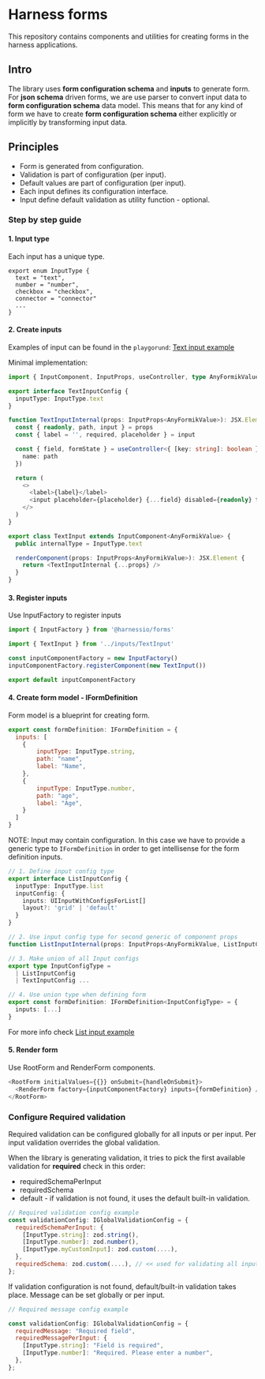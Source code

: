 # Harness forms

This repository contains components and utilities for creating forms in the harness applications.

## Intro

The library uses **form configuration schema** and **inputs** to generate form. For **json schema** driven forms, we are use parser to convert input data to **form configuration schema** data model. This means that for any kind of form we have to create **form configuration schema** either explicitly or implicitly by transforming input data.

## Principles

- Form is generated from configuration.
- Validation is part of configuration (per input).
- Default values are part of configuration (per input).
- Each input defines its configuration interface.
- Input define default validation as utility function - optional.

### Step by step guide

#### 1. Input type

Each input has a unique type.

```
export enum InputType {
  text = "text",
  number = "number",
  checkbox = "checkbox",
  connector = "connector"
  ...
}
```

#### 2. Create inputs

Examples of input can be found in the `playgorund`:
[Text input example](./playground/src/implementation/inputs/text-input.tsx)

Minimal implementation:

```typescript
import { InputComponent, InputProps, useController, type AnyFormikValue } from '@harnessio/forms'

export interface TextInputConfig {
  inputType: InputType.text
}

function TextInputInternal(props: InputProps<AnyFormikValue>): JSX.Element {
  const { readonly, path, input } = props
  const { label = '', required, placeholder } = input

  const { field, formState } = useController<{ [key: string]: boolean }>({
    name: path
  })

  return (
    <>
      <label>{label}</label>
      <input placeholder={placeholder} {...field} disabled={readonly} tabIndex={0} />
    </>
  )
}

export class TextInput extends InputComponent<AnyFormikValue> {
  public internalType = InputType.text

  renderComponent(props: InputProps<AnyFormikValue>): JSX.Element {
    return <TextInputInternal {...props} />
  }
}

```

#### 3. Register inputs

Use InputFactory to register inputs

```js
import { InputFactory } from '@harnessio/forms'

import { TextInput } from '../inputs/TextInput'

const inputComponentFactory = new InputFactory()
inputComponentFactory.registerComponent(new TextInput())

export default inputComponentFactory
```

#### 4. Create form model - IFormDefinition

Form model is a blueprint for creating form.

```js
export const formDefinition: IFormDefinition = {
  inputs: [
    {
        inputType: InputType.string,
        path: "name",
        label: "Name",
    },
    {
        inputType: InputType.number,
        path: "age",
        label: "Age",
    }
  ]
}
```

NOTE: Input may contain configuration. In this case we have to provide a generic type to `IFormDefinition` in order to get intellisense for the form definition inputs.

```typescript
// 1. Define input config type
export interface ListInputConfig {
  inputType: InputType.list
  inputConfig: {
    inputs: UIInputWithConfigsForList[]
    layout?: 'grid' | 'default'
  }
}

// 2. Use input config type for second generic of component props
function ListInputInternal(props: InputProps<AnyFormikValue, ListInputConfig>): JSX.Element ....

// 3. Make union of all Input configs
export type InputConfigType =
  | ListInputConfig
  | TextInputConfig ...

// 4. Use union type when defining form
export const formDefinition: IFormDefinition<InputConfigType> = {
  inputs: [...]
}
```

For more info check [List input example](../views/src/components/form-inputs/TextInput.tsx)

#### 5. Render form

Use RootForm and RenderForm components.

```js
<RootForm initialValues={{}} onSubmit={handleOnSubmit}>
  <RenderForm factory={inputComponentFactory} inputs={formDefinition} />
</RootForm>
```

### Configure Required validation

Required validation can be configured globally for all inputs or per input. Per input validation overrides the global validation.

When the library is generating validation, it tries to pick the first available validation for **required** check in this order:

- requiredSchemaPerInput
- requiredSchema
- default - if validation is not found, it uses the default built-in validation.

```js
// Required validation config example
const validationConfig: IGlobalValidationConfig = {
  requiredSchemaPerInput: {
    [InputType.string]: zod.string(),
    [InputType.number]: zod.number(),
    [InputType.myCustomInput]: zod.custom(....),
  },
  requiredSchema: zod.custom(....), // << used for validating all inputs except string, number and myCustomInput
};
```

If validation configuration is not found, default/built-in validation takes place.
Message can be set globally or per input.

```js
// Required message config example

const validationConfig: IGlobalValidationConfig = {
  requiredMessage: "Required field",
  requiredMessagePerInput: {
    [InputType.string]: "Field is required",
    [InputType.number]: "Required. Please enter a number",
  },
};
```

